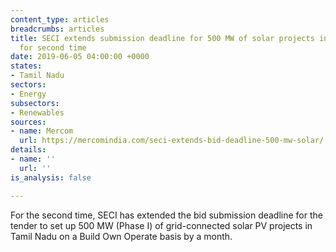 ```yaml
---
content_type: articles
breadcrumbs: articles
title: SECI extends submission deadline for 500 MW of solar projects in Tamil Nadu
  for second time
date: 2019-06-05 04:00:00 +0000
states:
- Tamil Nadu
sectors:
- Energy
subsectors:
- Renewables
sources:
- name: Mercom
  url: https://mercomindia.com/seci-extends-bid-deadline-500-mw-solar/
details:
- name: ''
  url: ''
is_analysis: false

---
```

For the second time, SECI has extended the bid submission deadline for the tender to set up 500 MW (Phase I) of grid-connected solar PV projects in Tamil Nadu on a Build Own Operate basis by a month.